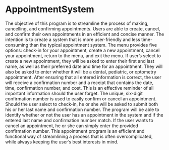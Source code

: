 # AppointmentSystem
The objective of this program is to streamline the process of making, cancelling, and confirming appointments. Users are able to create, cancel, and confirm their own appointments in an efficient and concise manner. The intention is to create a system that is more user-friendly and less time-consuming than the typical appointment system. The menu provides five options: check-in for your appointment, create a new appointment, cancel your appointment, return to the menu, and exit the menu. If user’s select to create a new appointment, they will be asked to enter their first and last name, as well as their preferred date and time for an appointment. They will also be asked to enter whether it will be a dental, pediatric, or optometry appointment. After ensuring that all entered information is correct, the user will receive a confirmation number and a receipt that contains the date, time, confirmation number, and cost. This is an effective reminder of all important information should the user forget. The unique, six-digit confirmation number is used to easily confirm or cancel an appointment. Should the user select to check-in, he or she will be asked to submit both his or her last name and confirmation number. The program will be able to identify whether or not the user has an appointment in the system and if the entered last name and confirmation number match. If the user wants to cancel an appointment, he or she can simply enter the provided confirmation number. This appointment program is an efficient and functional way of streamlining a process that is often overcomplicated, while always keeping the user’s best interests in mind.
